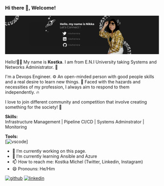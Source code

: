 ### Hi there 👋, Welcome!

![I am Kostka Michel ](https://raw.githubusercontent.com/nikxherrera/banner/main/img/nikka.png)

Hello!👋🏻 My name is **Kostka**. I am from E.N.I University taking Systems and Networks Administrator. 🏫

I'm a Devops Engineer. ⚙️ An open-minded person with good people skills and a real desire to learn new things. 📝
Faced with the hazards and necessities of my profession, I always aim to respond to them independently. 🔥

I love to join different community and competition that involve creating something for the society! 🙋  


**Skills:**  
Infrastructure Management | Pipeline CI/CD |  Systems Adminstrator | Monitoring

**Tools:**   
[<img src='https://static-00.iconduck.com/assets.00/docker-icon-icon-2048x1479-cres2he9.png' alt='vscode' height='40'>]


- 🔭 I’m currently working on this page. 
- 🌱 I’m currently learning Ansible and Azure
- 📫 How to reach me: Kostka Michel (Twitter, Linkedin, Instagram) 
- 😄 Pronouns: He/Him  


[<img src='https://cdn.jsdelivr.net/npm/simple-icons@3.0.1/icons/github.svg' alt='github' height='40'>](https://github.com/)  [<img src='https://cdn.jsdelivr.net/npm/simple-icons@3.0.1/icons/linkedin.svg' alt='linkedin' height='40'>](https://www.linkedin.com/in/kostka-michel-749902227/)
